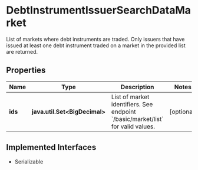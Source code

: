 

# DebtInstrumentIssuerSearchDataMarket

List of markets where debt instruments are traded. Only issuers that have issued at least one debt instrument traded on a market in the provided list are returned.

## Properties

Name | Type | Description | Notes
------------ | ------------- | ------------- | -------------
**ids** | **java.util.Set&lt;BigDecimal&gt;** | List of market identifiers. See endpoint &#x60;/basic/market/list&#x60; for valid values. |  [optional]


## Implemented Interfaces

* Serializable


